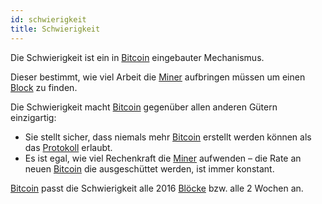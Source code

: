```yaml
---
id: schwierigkeit
title: Schwierigkeit
---
```


Die Schwierigkeit ist ein in [Bitcoin](../b/bitcoin) eingebauter Mechanismus. 

Dieser bestimmt, wie viel Arbeit die [Miner](../m/mining) aufbringen müssen um einen [Block](../b/block) zu finden.

Die Schwierigkeit macht [Bitcoin](../b/bitcoin) gegenüber allen anderen Gütern einzigartig:  
- Sie stellt sicher, dass niemals mehr [Bitcoin](../b/bitcoin) erstellt werden können als das [Protokoll](../p/protokoll) erlaubt.  
- Es ist egal, wie viel Rechenkraft die [Miner](../m/mining) aufwenden – die Rate an neuen [Bitcoin](../b/bitcoin) die ausgeschüttet werden, ist immer konstant.

[Bitcoin](../b/bitcoin) passt die Schwierigkeit alle 2016 [Blöcke](../b/block) bzw. alle 2 Wochen an.
